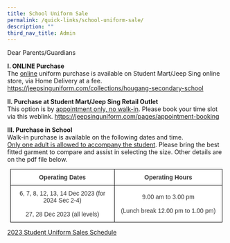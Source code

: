 ```yaml
---
title: School Uniform Sale
permalink: /quick-links/school-uniform-sale/
description: ""
third_nav_title: Admin
---
```

Dear Parents/Guardians  

**I. ONLINE Purchase**  
The <u>online</u> uniform purchase is available on Student Mart/Jeep Sing online store, via Home Delivery at a fee. 
https://jeepsinguniform.com/collections/hougang-secondary-school

**II. Purchase at Student Mart/Jeep Sing Retail Outlet**  
This option is by <u>appointment only, no walk-in</u>. Please book your time slot via this weblink.
https://jeepsinguniform.com/pages/appointment-booking

**III. Purchase in School**  
Walk-in purchase is available on the following dates and time.  
<u>Only one adult is allowed to accompany the student</u>. Please bring the best fitted garment to compare and assist in selecting the size. Other details are on the pdf file below.


<style type="text/css">
.tg  {border-collapse:collapse;border-spacing:0;margin:0px auto;}
.tg td{border-color:black;border-style:solid;border-width:1px;font-family:Arial, sans-serif;font-size:14px;
  overflow:hidden;padding:10px 5px;word-break:normal;}
.tg th{border-color:black;border-style:solid;border-width:1px;font-family:Arial, sans-serif;font-size:14px;
  font-weight:normal;overflow:hidden;padding:10px 5px;word-break:normal;}
.tg .tg-5ws4{background-color:#FFF;color:#333;font-weight:bold;text-align:center;vertical-align:middle}
.tg .tg-2rp9{background-color:#FFF;color:#333;text-align:center;vertical-align:middle}
</style>
<table class="tg" style="undefined;table-layout: fixed; width: 490px">
<colgroup>
<col style="width: 240px">
<col style="width: 250px">
</colgroup>
<tbody>
  <tr>
    <td class="tg-5ws4">Operating Dates</td>
    <td class="tg-5ws4">Operating Hours</td>
  </tr>
  <tr>
    <td class="tg-2rp9">6, 7, 8, 12, 13, 14 Dec 2023 
			(for 2024 Sec 2-4)<br><br>27, 28 Dec 2023 (all levels)</td>
    <td class="tg-2rp9">9.00 am to 3.00 pm<br><br>(Lunch break 12.00 pm to 1.00 pm)</td>
  </tr>
</tbody>
</table>  

[2023 Student Uniform Sales Schedule](/files/Admin/2023%20student%20uniform%20sales%20schedule.pdf)